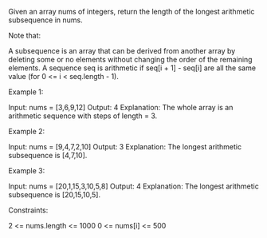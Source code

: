 Given an array nums of integers, return the length of the longest arithmetic
subsequence in nums.

Note that:


A subsequence is an array that can be derived from another array by deleting
some or no elements without changing the order of the remaining elements.
A sequence seq is arithmetic if seq[i + 1] - seq[i] are all the same value
(for 0 <= i < seq.length - 1).



Example 1:


Input: nums = [3,6,9,12]
Output: 4
Explanation:  The whole array is an arithmetic sequence with steps of length
= 3.


Example 2:


Input: nums = [9,4,7,2,10]
Output: 3
Explanation:  The longest arithmetic subsequence is [4,7,10].


Example 3:


Input: nums = [20,1,15,3,10,5,8]
Output: 4
Explanation:  The longest arithmetic subsequence is [20,15,10,5].



Constraints:


2 <= nums.length <= 1000
0 <= nums[i] <= 500




